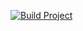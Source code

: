 [![Build Project](https://github.com/nagurram/hwvideoupload/actions/workflows/Build.yml/badge.svg)](https://github.com/nagurram/hwvideoupload/actions/workflows/Build.yml)


